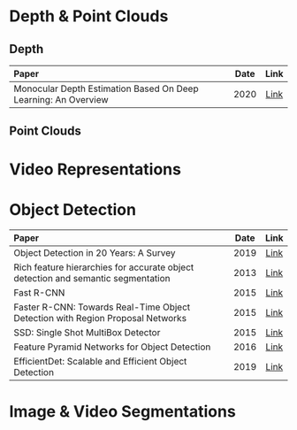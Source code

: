 # Depth & Point Clouds
## Depth
| Paper | Date | Link | 
|:----|:----:|:----:|
| Monocular Depth Estimation Based On Deep Learning: An Overview | 2020 | [Link](https://arxiv.org/abs/2003.06620) | 
## Point Clouds  
  
# Video Representations  
  
# Object Detection 
| Paper | Date | Link | 
|:----|:----:|:----:|
| Object Detection in 20 Years: A Survey | 2019 | [Link](https://arxiv.org/abs/1905.05055) |   
| Rich feature hierarchies for accurate object detection and semantic segmentation | 2013 | [Link](https://arxiv.org/abs/1311.2524) | 
| Fast R-CNN | 2015 | [Link](https://arxiv.org/abs/1504.08083) | 
| Faster R-CNN: Towards Real-Time Object Detection with Region Proposal Networks | 2015 | [Link](https://arxiv.org/abs/1506.01497) | 
| SSD: Single Shot MultiBox Detector | 2015 | [Link](https://arxiv.org/abs/1512.02325) | 
| Feature Pyramid Networks for Object Detection | 2016 | [Link](https://arxiv.org/abs/1612.03144) | 
| EfficientDet: Scalable and Efficient Object Detection | 2019 | [Link](https://arxiv.org/abs/1911.09070) | 
  
# Image & Video Segmentations
